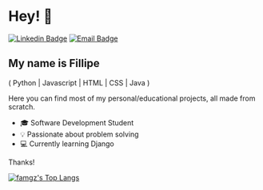 
<h1>Hey! 👋</h1>

[![Linkedin Badge](https://img.shields.io/badge/-LinkedIn-6633cc?style=flat-square&logo=Linkedin&logoColor=white&link=https://www.linkedin.com/in/famgz/)](https://www.linkedin.com/in/famgz/)
[![Email Badge](https://img.shields.io/badge/-famgz@proton.me-6633cc?style=flat-square&logo=Proton&logoColor=white&link=mailto:famgz@proton.me)](mailto:famgz@proton.me)

## My name is Fillipe
( Python | Javascript | HTML | CSS | Java )

Here you can find most of my personal/educational projects, all made from scratch.

- 🎓 Software Development Student
- 💡 Passionate about problem solving
- 💻 Currently learning Django

Thanks!

[![famgz's Top Langs](https://github-readme-stats.vercel.app/api/top-langs/?username=famgz&layout=compact&custom_title=Languages)](https://github.com/anuraghazra/github-readme-stats)